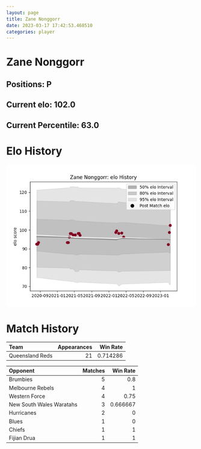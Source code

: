 ```yaml
---  
layout: page  
title: Zane Nonggorr  
date: 2023-03-17 17:42:53.468510  
categories: player  
---
```

# Zane Nonggorr

## Positions: P

## Current elo: 102.0

## Current Percentile: 63.0

# Elo History


![elo history](history_ZaneNonggorr.png)
# Match History


| Team            |   Appearances |   Win Rate |
|:----------------|--------------:|-----------:|
| Queensland Reds |            21 |   0.714286 |

| Opponent                 |   Matches |   Win Rate |
|:-------------------------|----------:|-----------:|
| Brumbies                 |         5 |   0.8      |
| Melbourne Rebels         |         4 |   1        |
| Western Force            |         4 |   0.75     |
| New South Wales Waratahs |         3 |   0.666667 |
| Hurricanes               |         2 |   0        |
| Blues                    |         1 |   0        |
| Chiefs                   |         1 |   1        |
| Fijian Drua              |         1 |   1        |